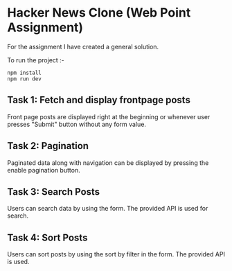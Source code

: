 # Hacker News Clone (Web Point Assignment)
For the assignment I have created a general solution.

To run the project :-

    npm install
    npm run dev

## Task 1: Fetch and display frontpage posts
Front page posts are displayed right at the beginning or whenever user presses "Submit" button without any form value.

## Task 2: Pagination
Paginated data along with navigation can be displayed by 
pressing the enable pagination button.

## Task 3: Search Posts
Users can search data by using the form. The provided API is used for search.

## Task 4: Sort Posts
Users can sort posts by using the sort by filter in the form. The provided API is used.